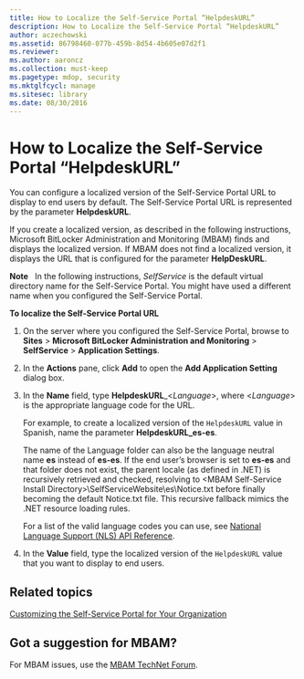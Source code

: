 ```yaml
---
title: How to Localize the Self-Service Portal “HelpdeskURL”
description: How to Localize the Self-Service Portal “HelpdeskURL”
author: aczechowski
ms.assetid: 86798460-077b-459b-8d54-4b605e07d2f1
ms.reviewer:
ms.author: aaroncz
ms.collection: must-keep
ms.pagetype: mdop, security
ms.mktglfcycl: manage
ms.sitesec: library
ms.date: 08/30/2016
---
```



# How to Localize the Self-Service Portal “HelpdeskURL”


You can configure a localized version of the Self-Service Portal URL to display to end users by default. The Self-Service Portal URL is represented by the parameter **HelpdeskURL**.

If you create a localized version, as described in the following instructions, Microsoft BitLocker Administration and Monitoring (MBAM) finds and displays the localized version. If MBAM does not find a localized version, it displays the URL that is configured for the parameter **HelpDeskURL**.

**Note**  
In the following instructions, *SelfService* is the default virtual directory name for the Self-Service Portal. You might have used a different name when you configured the Self-Service Portal.



**To localize the Self-Service Portal URL**

1.  On the server where you configured the Self-Service Portal, browse to **Sites** &gt; **Microsoft BitLocker Administration and Monitoring** &gt; **SelfService** &gt; **Application Settings**.

2.  In the **Actions** pane, click **Add** to open the **Add Application Setting** dialog box.

3.  In the **Name** field, type **HelpdeskURL**\_&lt;*Language*&gt;, where &lt;*Language*&gt; is the appropriate language code for the URL.

    For example, to create a localized version of the `HelpdeskURL` value in Spanish, name the parameter **HelpdeskURL\_es-es**.

    The name of the Language folder can also be the language neutral name **es** instead of **es-es**. If the end user’s browser is set to **es-es** and that folder does not exist, the parent locale (as defined in .NET) is recursively retrieved and checked, resolving to &lt;MBAM Self-Service Install Directory&gt;\\SelfServiceWebsite\\es\\Notice.txt before finally becoming the default Notice.txt file. This recursive fallback mimics the .NET resource loading rules.

    For a list of the valid language codes you can use, see [National Language Support (NLS) API Reference](https://go.microsoft.com/fwlink/?LinkId=317947).

4.  In the **Value** field, type the localized version of the `HelpdeskURL` value that you want to display to end users.



## Related topics


[Customizing the Self-Service Portal for Your Organization](customizing-the-self-service-portal-for-your-organization.md)




## Got a suggestion for MBAM?

For MBAM issues, use the [MBAM TechNet Forum](https://social.technet.microsoft.com/Forums/home?forum=mdopmbam).




